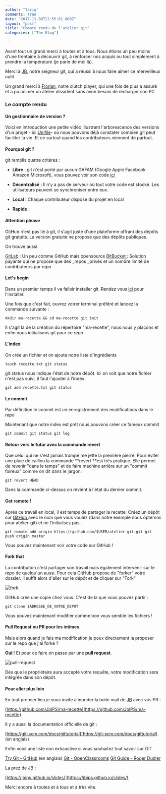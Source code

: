 ```yaml
---
author: "Tariq"
comments: true
date: "2017-11-09T22:55:01.000Z"
layout: "post"
title: "Compte rendu de l'atelier git"
categories: ["The Blog"]

---
```

Avant tout un grand merci à toutes et à tous. Nous étions un peu moins d'une trentaine à découvrir git, à renforcer nos acquis ou tout simplement à prendre la température (je parle de moi là).

Merci à [JB](https://github.com/JbIPS), notre seigneur git, qui a réussi à nous faire aimer ce merveilleux outil





Un grand merci à [Florian](https://github.com/FTwex), notre clutch player, qui une fois de plus a assuré et a pu animer un atelier dissident sans avoir besoin de recharger son PC







### Le compte rendu





#### Un gestionnaire de version ?



Voici en introduction une petite vidéo illustrant l'arborescence des versions d'un projet - ici [Unifile](https://github.com/silexlabs/unifile)- où nous pouvons déjà constater combien git peut faciliter la vie. Et ce surtout quand les contributeurs viennent de partout.





#### Pourquoi git ?



git remplis quatre critères :





  * **Libre** : git n'est porté par aucun GAFAM (Google Apple Facebook Amazon Microsoft), vous pouvez voir son code [ici](https://github.com/git)


  * **Décentralisé** : Il n'y a pas de serveur où tout votre code est stocké. Les utilisateurs peuvent se synchroniser entre eux.


  * **Local** : Chaque contributeur dispose du projet en local


  * **Rapide** :








#### Attention please



GitHub n'est pas lié à git, il s'agit juste d'une plateforme offrant des dépôts git gratuits. La version gratuite ne propose que des dépôts publiques.

On trouve aussi

[GitLab](https://about.gitlab.com/) : Un peu comme GitHub mais opensource
[BitBucket ](https://bitbucket.org/): Solution payante qui ne propose que des _repos _privés et un nombre limité de contributeurs par _repo_



#### Let's begin



Dans un premier temps il va falloir installer git. Rendez vous [ici](https://git-scm.com/downloads) pour l'installer.

Une fois que c'est fait, ouvrez votrer terminal préféré et lancez la commande suivante :

`mkdir ma-recette && cd ma-recette
git init
`

Il s'agit là de la création du répertoire "ma-recette", nous nous y plaçons et enfin nous initialisons git pour ce _repo_



#### L'index



On crée un fichier et on ajoute notre liste d'ingrédients

`touch recette.txt
git status`

git status nous indique l'état de notre dépôt. Ici on voit que notre fichier n'est pas suivi, il faut l'ajouter à l'index.

`git add recette.txt
git status`



#### Le commit



Par définition le commit est un enregistrement des modifications dans le _repo_

Maintenant que notre index est prêt nous pouvons créer ce fameux commit

`git commit
git status
git log`



#### Retour vers le futur avec la commande revert



Que celui qui ne s'est jamais trompé me jette la première pierre. Pour éviter une pluie de caillou la commande **revert **est très pratique.
Elle permet de revenir "dans le temps" et de faire machine arrière sur un "commit foireux" comme on dit dans le jargon.

`git revert HEAD`

Dans la commande ci-dessus on revient à l'état du dernier commit.



#### Get remote !



Après ce travail en local, il est temps de partager la recette.
Créez un dépôt sur [GitHub ](https://github.com/)avec le nom que vous voulez (dans notre exemple nous opterons pour atelier-git) et ne l'initialisez pas.

`git remote add origin https://github.com/$USER/atelier-git.git
git push origin master`

Vous pouvez maintenant voir votre code sur GitHub !



#### Fork that



La contribution c'est partager son travail mais également intervenir sur le _repo_ de quelqu'un aussi. Pour cela GitHub propose de "forker" votre dossier.
Il suffit alors d'aller sur le dépôt et de cliquer sur "Fork"

![fork](https://www.silexlabs.org/wp-content/uploads/2017/11/fork.png)

GitHub crée une copie chez vous. C'est de là que vous pouvez partir :

`git clone $ADRESSE_DE_VOTRE_DEPOT`

Vous pouvez maintenant modifier comme bon vous semble les fichiers !



#### Pull Request ou PR pour les intimes



Mais alors quand je fais ma modification je peux directement la proposer sur le repo que j'ai forké ?

**Oui !** Et pour ce faire on passe par une **pull request**.

![pull-request](https://www.silexlabs.org/wp-content/uploads/2017/11/pull-request.png)

Dès que le propriétaire aura accepté votre requête, votre modification sera intégrée dans son dépôt.





#### Pour aller plus loin



En tout premier lieu je vous invite à inonder la boite mail de [JB](https://github.com/JbIPS) avec vos PR :

[https://github.com/JbIPS/ma-recette](https://github.com/JbIPS/ma-recette)

Il y a aussi la documentation officielle de git :

[https://git-scm.com/docs/gittutorial](https://git-scm.com/docs/gittutorial) (en anglais)

Enfin voici une liste non exhaustive si vous souhaitez tout savoir sur GIT

[Try Git - GitHub](https://try.github.io/levels/1/challenges/1) (en anglais)
[Git - OpenClassrooms](https://openclassrooms.com/courses/gerez-vos-codes-source-avec-git)
[Git Guide - Roger Dudler](https://rogerdudler.github.io/git-guide/index.fr.html)

La prez de JB :

[https://jbips.github.io/slides/](https://jbips.github.io/slides/)

Merci encore à toutes et à tous et à très vite.


